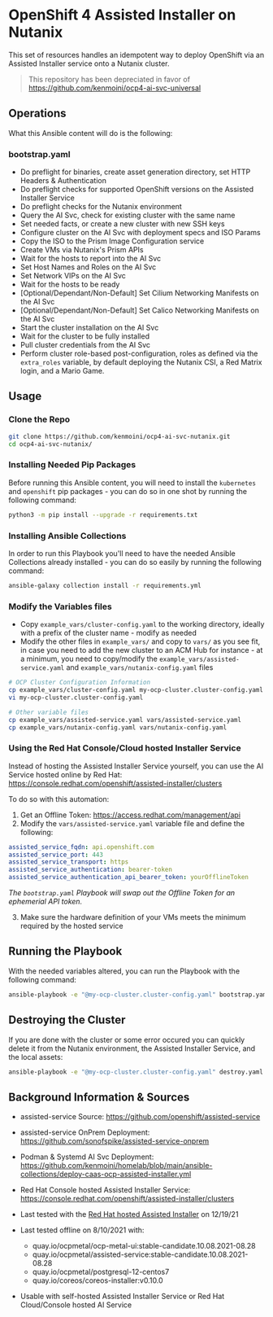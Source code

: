 # OpenShift 4 Assisted Installer on Nutanix

This set of resources handles an idempotent way to deploy OpenShift via an Assisted Installer service onto a Nutanix cluster.

> This repository has been depreciated in favor of https://github.com/kenmoini/ocp4-ai-svc-universal

## Operations

What this Ansible content will do is the following:

### bootstrap.yaml

- Do preflight for binaries, create asset generation directory, set HTTP Headers & Authentication
- Do preflight checks for supported OpenShift versions on the Assisted Installer Service
- Do preflight checks for the Nutanix environment
- Query the AI Svc, check for existing cluster with the same name
- Set needed facts, or create a new cluster with new SSH keys
- Configure cluster on the AI Svc with deployment specs and ISO Params
- Copy the ISO to the Prism Image Configuration service
- Create VMs via Nutanix's Prism APIs
- Wait for the hosts to report into the AI Svc
- Set Host Names and Roles on the AI Svc
- Set Network VIPs on the AI Svc
- Wait for the hosts to be ready
- [Optional/Dependant/Non-Default] Set Cilium Networking Manifests on the AI Svc
- [Optional/Dependant/Non-Default] Set Calico Networking Manifests on the AI Svc
- Start the cluster installation on the AI Svc
- Wait for the cluster to be fully installed
- Pull cluster credentials from the AI Svc
- Perform cluster role-based post-configuration, roles as defined via the `extra_roles` variable, by default deploying the Nutanix CSI, a Red Matrix login, and a Mario Game.

## Usage

### Clone the Repo

```bash
git clone https://github.com/kenmoini/ocp4-ai-svc-nutanix.git
cd ocp4-ai-svc-nutanix/
```

### Installing Needed Pip Packages

Before running this Ansible content, you will need to install the `kubernetes` and `openshift` pip packages - you can do so in one shot by running the following command:

```bash
python3 -m pip install --upgrade -r requirements.txt
```

### Installing Ansible Collections

In order to run this Playbook you'll need to have the needed Ansible Collections already installed - you can do so easily by running the following command:

```bash
ansible-galaxy collection install -r requirements.yml
```

### Modify the Variables files

- Copy `example_vars/cluster-config.yaml` to the working directory, ideally with a prefix of the cluster name - modify as needed
- Modify the other files in `example_vars/` and copy to `vars/` as you see fit, in case you need to add the new cluster to an ACM Hub for instance - at a minimum, you need to copy/modify the `example_vars/assisted-service.yaml` and `example_vars/nutanix-config.yaml` files

```bash
# OCP Cluster Configuration Information
cp example_vars/cluster-config.yaml my-ocp-cluster.cluster-config.yaml
vi my-ocp-cluster.cluster-config.yaml

# Other variable files
cp example_vars/assisted-service.yaml vars/assisted-service.yaml
cp example_vars/nutanix-config.yaml vars/nutanix-config.yaml

```

### Using the Red Hat Console/Cloud hosted Installer Service

Instead of hosting the Assisted Installer Service yourself, you can use the AI Service hosted online by Red Hat: https://console.redhat.com/openshift/assisted-installer/clusters

To do so with this automation:

1. Get an Offline Token: https://access.redhat.com/management/api
2. Modify the `vars/assisted-service.yaml` variable file and define the following:

```yaml
assisted_service_fqdn: api.openshift.com
assisted_service_port: 443
assisted_service_transport: https
assisted_service_authentication: bearer-token
assisted_service_authentication_api_bearer_token: yourOfflineToken
```

*The `bootstrap.yaml` Playbook will swap out the Offline Token for an ephemerial API token.*

3. Make sure the hardware definition of your VMs meets the minimum required by the hosted service

## Running the Playbook

With the needed variables altered, you can run the Playbook with the following command:

```bash
ansible-playbook -e "@my-ocp-cluster.cluster-config.yaml" bootstrap.yaml
```

## Destroying the Cluster

If you are done with the cluster or some error occured you can quickly delete it from the Nutanix environment, the Assisted Installer Service, and the local assets:

```bash
ansible-playbook -e "@my-ocp-cluster.cluster-config.yaml" destroy.yaml
```

## Background Information & Sources

- assisted-service Source: https://github.com/openshift/assisted-service
- assisted-service OnPrem Deployment: https://github.com/sonofspike/assisted-service-onprem
- Podman & Systemd AI Svc Deployment: https://github.com/kenmoini/homelab/blob/main/ansible-collections/deploy-caas-ocp-assisted-installer.yml
- Red Hat Console hosted Assisted Installer Service: https://console.redhat.com/openshift/assisted-installer/clusters

- Last tested with the [Red Hat hosted Assisted Installer](https://console.redhat.com/openshift/assisted-installer/clusters) on 12/19/21
- Last tested offline on 8/10/2021 with:
  - quay.io/ocpmetal/ocp-metal-ui:stable-candidate.10.08.2021-08.28
  - quay.io/ocpmetal/assisted-service:stable-candidate.10.08.2021-08.28
  - quay.io/ocpmetal/postgresql-12-centos7
  - quay.io/coreos/coreos-installer:v0.10.0
- Usable with self-hosted Assisted Installer Service or Red Hat Cloud/Console hosted AI Service